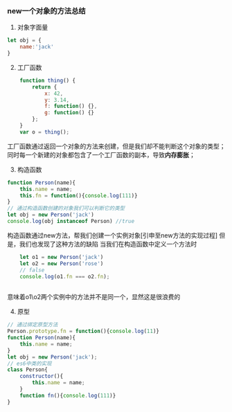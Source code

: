 ### new一个对象的方法总结
1. 对象字面量
```js
let obj = {
    name:'jack'
}
```

2. 工厂函数
```js
    function thing() {
        return {
            x: 42,
            y: 3.14,
            f: function() {},
            g: function() {}
        };
    }
    var o = thing(); 
```
工厂函数通过返回一个对象的方法来创建，但是我们却不能判断这个对象的类型；
同时每一个新建的对象都包含了一个工厂函数的副本，导致**内存膨胀**；

3. 构造函数
```js
function Person(name){
    this.name = name;
    this.fn = function(){console.log(111)}
}
// 通过构造函数创建的对象我们可以判断它的类型
let obj = new Person('jack')
console.log(obj instanceof Person) //true
```
构造函数通过new方法，帮我们创建一个实例对象[引申至new方法的实现过程]
但是，我们也发现了这种方法的缺陷
当我们在构造函数中定义一个方法时
```js
    let o1 = new Person('jack')
    let o2 = new Person('rose')
    // false
    console.log(o1.fn === o2.fn);
            
```
意味着o1\o2两个实例中的方法并不是同一个，显然这是很浪费的

4. 原型
```js
// 通过绑定原型方法
Person.prototype.fn = function(){console.log(11)}
function Person(name){
    this.name = name;
}
let obj = new Person('jack');
// es6中类的实现
class Person{
    constructor(){
        this.name = name;
    }
    function fn(){console.log(111)}
}
```

